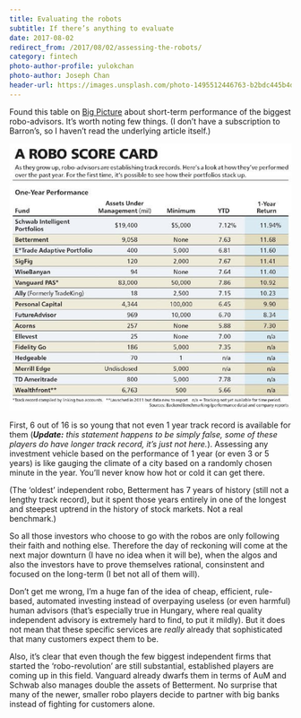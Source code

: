 ```yaml
---
title: Evaluating the robots
subtitle: If there’s anything to evaluate
date: 2017-08-02
redirect_from: /2017/08/02/assessing-the-robots/
category: fintech
photo-author-profile: yulokchan
photo-author: Joseph Chan
header-url: https://images.unsplash.com/photo-1495512446763-b2bdc445b4db?ixlib=rb-0.3.5&q=80&fm=jpg&crop=entropy&cs=tinysrgb&w=1900&fit=crop&s=604d2946416f548d98761e0d8fe322ef
---
```


Found this table on [Big Picture](http://ritholtz.com/2017/08/rating-robo-advisors) about short-term performance of the biggest robo-advisors. It’s worth noting few things. (I don’t have a subscription to Barron’s, so I haven’t read the underlying article itself.)

![](/img/posts/robo.jpg)

First, 6 out of 16 is so young that not even 1 year track record is available for them (_**Update:** this statement happens to be simply false, some of these players do have longer track record, it’s just not here._). Assessing any investment vehicle based on the performance of 1 year (or even 3 or 5 years) is like gauging the climate of a city based on a randomly chosen minute in the year. You’ll never know how hot or cold it can get there.

(The ‘oldest’ independent robo, Betterment has 7 years of history (still not a lengthy track record), but it spent those years entirely in one of the longest and steepest uptrend in the history of stock markets. Not a real benchmark.)

So all those investors who choose to go with the robos are only following their faith and nothing else. Therefore the day of reckoning will come at the next major downturn (I have no idea when it will be), when the algos and also the investors have to prove themselves rational, consinstent and focused on the long-term (I bet not all of them will).

Don’t get me wrong, I’m a huge fan of the idea of cheap, efficient, rule-based, automated investing instead of overpaying useless (or even harmful) human advisors (that’s especially true in Hungary, where real quality independent advisory is extremely hard to find, to put it mildly). But it does not mean that these specific services are _really_ already that sophisticated that many customers expect them to be.

Also, it’s clear that even though the few biggest independent firms that started the ‘robo-revolution’ are still substantial, established players are coming up in this field. Vanguard already dwarfs them in terms of AuM and Schwab also manages double the assets of Betterment. No surprise that many of the newer, smaller robo players decide to partner with big banks instead of fighting for customers alone.